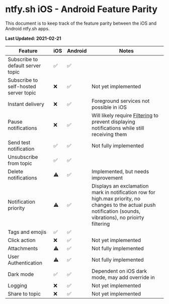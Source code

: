 #  ntfy.sh iOS - Android Feature Parity

This document is to keep track of the feature parity between the iOS and Android ntfy.sh apps.

**Last Updated: 2021-02-21**

| Feature | iOS | Android | Notes |
| --- | --- | --- | --- |
| Subscribe to default server topic | :white_check_mark: | :white_check_mark: |
| Subscribe to self-hosted server topic | :x: | :white_check_mark: | Not yet implemented |
| Instant delivery | :x: | :white_check_mark: | Foreground services not possible in iOS |
| Pause notifications | :x: | :white_check_mark: | Will likely require [Filtering](https://developer.apple.com/documentation/bundleresources/entitlements/com_apple_developer_usernotifications_filtering) to prevent displaying notifications while still receiving them |
| Send test notification | :white_check_mark: | :white_check_mark: | Not fully implemented |
| Unsubscribe from topic | :white_check_mark: | :white_check_mark: |
| Delete notifications | :warning: | :white_check_mark: | Implemented, but needs improvement |
| Notification priority | :warning: | :white_check_mark: | Displays an exclamation mark in notification row for high.max priority, no changes to the actual push notification (sounds, vibrations), no  prioirty filtering |
| Tags and emojis | :white_check_mark: | :white_check_mark: |
| Click action | :x: | :white_check_mark: | Not yet implemented |
| Attachments | :warning: | :white_check_mark: | Not fully implemented |
| User Authentication | :warning: | :white_check_mark: | Not fully implemented |
| Dark mode | :white_check_mark: | :white_check_mark: | Dependent on iOS dark mode, may add override in |
| Logging | :x: | :white_check_mark: | Not yet implemented |
| Share to topic | :x: | :white_check_mark: | Not yet implemented |
